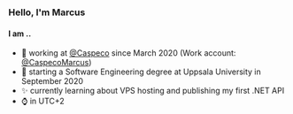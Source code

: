 ### Hello, I'm Marcus 

#### I am ..
- :briefcase: working at [@Caspeco](https://github.com/Caspeco) since March 2020 (Work account: [@CaspecoMarcus](https://github.com/CaspecoMarcus))
- :school: starting a Software Engineering degree at Uppsala University in September 2020
- :sparkles: currently learning about VPS hosting and publishing my first .NET API
- :watch: in UTC+2

<!--
**LeMorrow/LeMorrow** is a ✨ _special_ ✨ repository because its `README.md` (this file) appears on your GitHub profile.

Here are some ideas to get you started:

- 🔭 I’m currently working on ...
- 🌱 I’m currently learning ...
- 👯 I’m looking to collaborate on ...
- 🤔 I’m looking for help with ...
- 💬 Ask me about ...
- 📫 How to reach me: ...
- 😄 Pronouns: ...
- ⚡ Fun fact: ...
-->
